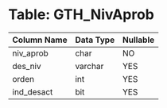 # Table: GTH_NivAprob

| Column Name | Data Type | Nullable |
|-------------|-----------|----------|
| niv_aprob | char | NO |
| des_niv | varchar | YES |
| orden | int | YES |
| ind_desact | bit | YES |
